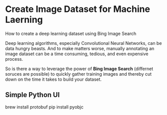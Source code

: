 # Create Image Dataset for Machine Laerning

How to create a deep learning dataset using Bing Image Search

Deep learning algorithms, especially Convolutional Neural Networks, can be data hungry beasts.
And to make matters worse, manually annotating an image dataset can be a time consuming, tedious, 
and even expensive process.

So is there a way to leverage the power of **Bing Image Search** (differnet soruces are possible) to 
quickly gather training images and thereby cut down on the time it takes to build your dataset.


## Simple Python UI



brew install protobuf
 pip install pyobjc
 
 